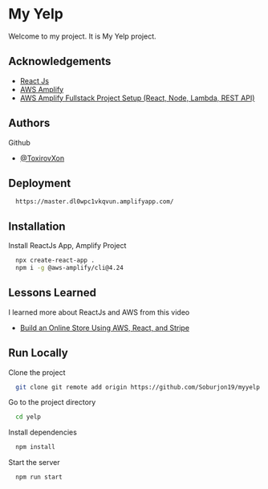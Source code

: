 # My Yelp

Welcome to my project. It is My Yelp project.


## Acknowledgements

 - [React Js](https://reactjs.org/)
 - [AWS Amplify](https://www.youtube.com/watch?v=uRbGMZ9oPjw)
 - [AWS Amplify Fullstack Project Setup (React, Node, Lambda, REST API)](https://www.youtube.com/watch=T4MQrRDo20w)


## Authors

Github
- [@ToxirovXon](https://github.com/ToxirovXon/)

## Deployment

```
  https://master.dl0wpc1vkqvun.amplifyapp.com/
```


## Installation

Install ReactJs App, Amplify Project

```bash
  npx create-react-app .
  npm i -g @aws-amplify/cli@4.24
```
    
## Lessons Learned

I learned more about ReactJs and AWS from this video
- [Build an Online Store Using AWS, React, and Stripe](https://www.youtube.com/watch?v=JgwI22y_eFA)


## Run Locally

Clone the project

```bash
  git clone git remote add origin https://github.com/Soburjon19/myyelp.git
```

Go to the project directory

```bash
  cd yelp
```

Install dependencies

```bash
  npm install
```

Start the server

```bash
  npm run start
```

